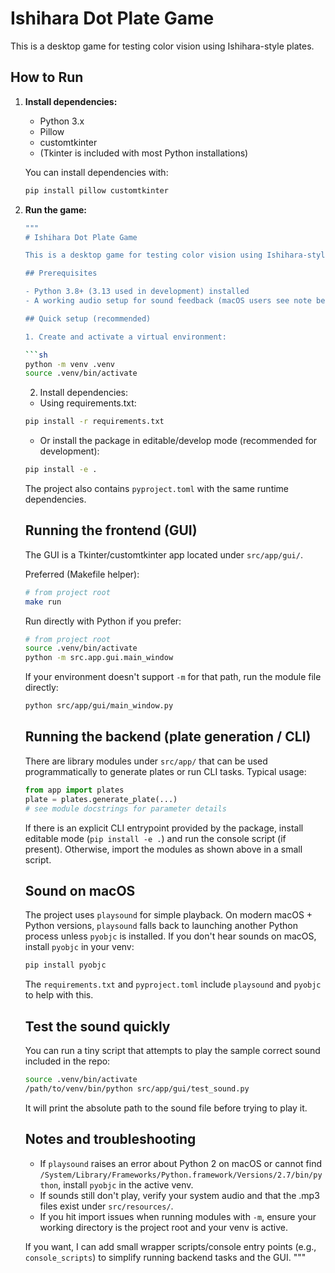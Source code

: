 

# Ishihara Dot Plate Game

This is a desktop game for testing color vision using Ishihara-style plates.

## How to Run

1. **Install dependencies:**
	- Python 3.x
	- Pillow
	- customtkinter
	- (Tkinter is included with most Python installations)
   
	You can install dependencies with:
	```sh
	pip install pillow customtkinter
	```

2. **Run the game:**
	```sh
	"""
	# Ishihara Dot Plate Game

	This is a desktop game for testing color vision using Ishihara-style plates.

	## Prerequisites

	- Python 3.8+ (3.13 used in development) installed
	- A working audio setup for sound feedback (macOS users see note below)

	## Quick setup (recommended)

	1. Create and activate a virtual environment:

	```sh
	python -m venv .venv
	source .venv/bin/activate
	```

	2. Install dependencies:

	- Using requirements.txt:

	```sh
	pip install -r requirements.txt
	```

	- Or install the package in editable/develop mode (recommended for development):

	```sh
	pip install -e .
	```

	The project also contains `pyproject.toml` with the same runtime dependencies.

	## Running the frontend (GUI)

	The GUI is a Tkinter/customtkinter app located under `src/app/gui/`.

	Preferred (Makefile helper):

	```sh
	# from project root
	make run
	```

	Run directly with Python if you prefer:

	```sh
	# from project root
	source .venv/bin/activate
	python -m src.app.gui.main_window
	```

	If your environment doesn't support `-m` for that path, run the module file directly:

	```sh
	python src/app/gui/main_window.py
	```

	## Running the backend (plate generation / CLI)

	There are library modules under `src/app/` that can be used programmatically to generate plates or run CLI tasks. Typical usage:

	```py
	from app import plates
	plate = plates.generate_plate(...)
	# see module docstrings for parameter details
	```

	If there is an explicit CLI entrypoint provided by the package, install editable mode (`pip install -e .`) and run the console script (if present). Otherwise, import the modules as shown above in a small script.

	## Sound on macOS

	The project uses `playsound` for simple playback. On modern macOS + Python versions, `playsound` falls back to launching another Python process unless `pyobjc` is installed. If you don't hear sounds on macOS, install `pyobjc` in your venv:

	```sh
	pip install pyobjc
	```

	The `requirements.txt` and `pyproject.toml` include `playsound` and `pyobjc` to help with this.

	## Test the sound quickly

	You can run a tiny script that attempts to play the sample correct sound included in the repo:

	```sh
	source .venv/bin/activate
	/path/to/venv/bin/python src/app/gui/test_sound.py
	```

	It will print the absolute path to the sound file before trying to play it.

	## Notes and troubleshooting

	- If `playsound` raises an error about Python 2 on macOS or cannot find `/System/Library/Frameworks/Python.framework/Versions/2.7/bin/python`, install `pyobjc` in the active venv.
	- If sounds still don't play, verify your system audio and that the .mp3 files exist under `src/resources/`.
	- If you hit import issues when running modules with `-m`, ensure your working directory is the project root and your venv is active.

	If you want, I can add small wrapper scripts/console entry points (e.g., `console_scripts`) to simplify running backend tasks and the GUI.
	"""

